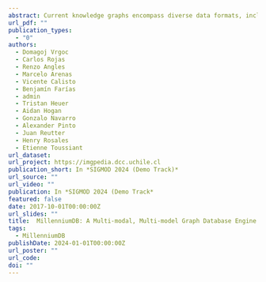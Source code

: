 ```yaml
---
abstract: Current knowledge graphs encompass diverse data formats, including images, text, tables, audio files, and videos. Additionally, the graph database ecosystem is required to support multiple coexisting data models. Addressing these challenges is essential for promoting interoperability between data sources. This demo introduces MillenniumDB, a high-performing, open-source graph database handling this diversity of data formats and models. MillenniumDB is a multi-modal, multi-model graph database, supporting the popular property graph paradigm, the Semantic Web format RDF, and the multi-layered graph model, which combines and extends the two. In terms of querying, its provides support for a Cypher-like language over property graphs and multilayered graphs, as well as SPARQL 1.1 support over RDF. The engine is build on a solid theoretical foundation and it leverages worst-case optimal join algorithms in combination with traditional relational query optimization. It also support a wide array of graph-specific tasks such as path finding, pattern recognition, and similarity search on multimodal data. In this demo, we will showcase how MillenniumDB is currently being used to host three public multi-modal knowledge graphs. The first one, a multi-layered graph called TelarKG, was developed at IMFD Chile to track the information about the Chilean constitutional reform. In the second one, called BibKG, we integrate information about Computer Science publications from different sources and make them available as a property graph. Finally, for RDF, we provide a SPARQL endpoint for Wikidata, the largest knowledge graph openly available online. We remark that our endpoints have stable links, allowing the audience to post queries using their Web browser with no restrictions, and will be available during the review process and during the demo.
url_pdf: ""
publication_types:
  - "0"
authors:
  - Domagoj Vrgoc
  - Carlos Rojas
  - Renzo Angles
  - Marcelo Arenas
  - Vicente Calisto
  - Benjamín Farías
  - admin
  - Tristan Heuer
  - Aidan Hogan
  - Gonzalo Navarro
  - Alexander Pinto
  - Juan Reutter
  - Henry Rosales
  - Etienne Toussiant
url_dataset: 
url_project: https://imgpedia.dcc.uchile.cl
publication_short: In *SIGMOD 2024 (Demo Track)*
url_source: ""
url_video: ""
publication: In *SIGMOD 2024 (Demo Track*
featured: false
date: 2017-10-01T00:00:00Z
url_slides: ""
title:  MillenniumDB: A Multi-modal, Multi-model Graph Database Engine
tags:
  - MillenniumDB
publishDate: 2024-01-01T00:00:00Z
url_poster: ""
url_code: 
doi: ""
---
```

